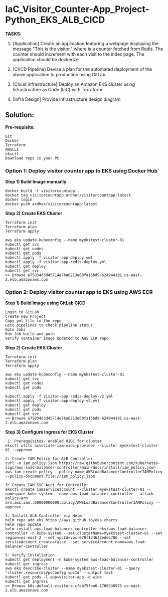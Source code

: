 # IaC_Visitor_Counter-App_Project-Python_EKS_ALB_CICD


**TASKS:**

1.	[Application]
Create an application featuring a webpage displaying the message "This is the <x> visitor," where <x> is a counter fetched from Redis. The counter should increment with each visit to the index page. The application should be dockerize

2.	[CI/CD Pipeline] 
Devise a plan for the automated deployment of the above application to production using GitLab. 

3.	[Cloud infrastructure] 
Deploy an Amazon EKS cluster using Infrastructure as Code (IaC) with Terraform.

4.  [Infra Design]
Provide infrastructure design diagram


## Solution:

**Pre-requisite:**
```
Git 
Docker
Terraform
AWSCLI
eksctl
Download repo in your PC
```

### Option 1: Deploy visitor counter app to EKS using Docker Hub`

**Step 1) Build Image manually**

```
docker build -t visitorcountapp .
docker tag visitorcountapp ardher/visitorcountapp:latest
docker login
docker push ardher/visitorcountapp:latest
```

**Step 2) Create EKS Cluster**
```
Terraform init
Terraform plan
Terraform apply

aws eks update-kubeconfig --name myekstest-cluster-01
kubectl get svc
kubectl get nodes
kubectl get pods
kubectl apply -f visitor-app-deploy.yml
kubectl apply -f visitor-app-redis-deploy.yml
kubectl get deploy
kubectl get svc
>> Browse a75034d3d45714e7ba6213e60fa15bd9-624944191.us-east-2.elb.amazonaws.com
```

### Option 2: Deploy visitor counter app to EKS using AWS ECR
**Step 1) Build Image using GitLab CICD**
```
Login to GitLab
Create new Project
Copy yml file to the repo
Goto pipelines to check pipeline status
Goto Jobs
Run Job build-and-push
Verify container image updated to AWS ECR repo
```

**Step 2) Create EKS Cluster**
```
Terraform init
Terraform plan
Terraform apply

aws eks update-kubeconfig --name myekstest-cluster-01
kubectl get svc
kubectl get nodes
kubectl get pods

kubectl apply -f visitor-app-redis-deploy-v2.yml
kubectl apply -f visitor-app-deploy-v2.yml
kubectl get deploy
kubectl get pods
kubectl get svc
>> Browse a75034d3d45714e7ba6213e60fa15bd9-624944191.us-east-2.elb.amazonaws.com
```

**Step 3) Configure Ingress for EKS Cluster**
```
 1: Prerequisites- enabled OIDC for cluster
eksctl utils associate-iam-oidc-provider --cluster myekstest-cluster-01 --approve

2: Create IAM Policy for ALB Controller
curl -o iam_policy.json https://raw.githubusercontent.com/kubernetes-sigs/aws-load-balancer-controller/main/docs/install/iam_policy.json
aws iam create-policy --policy-name AWSLoadBalancerControllerIAMPolicy --policy-document file://iam_policy.json

3: Create IAM SVC Acct for Controller
eksctl create iamserviceaccount --cluster myekstest-cluster-01 --namespace kube-system --name aws-load-balancer-controller --attach-policy-arn arn:aws:iam::00000000000:policy/AWSLoadBalancerControllerIAMPolicy --approve

4: Install ALB Controller via Helm
helm repo add eks https://aws.github.io/eks-charts
helm repo update
helm install aws-load-balancer-controller eks/aws-load-balancer-controller -n kube-system --set clusterName=myekstest-cluster-01 --set region=us-east-2 --set vpcId=vpc-079f124622ede5786 --set serviceAccount.create=false --set serviceAccount.name=aws-load-balancer-controller

5: Verify Installation
kubectl get deployment -n kube-system aws-load-balancer-controller
kubectl get ingress
aws eks describe-cluster --name myekstest-cluster-01 --query "cluster.resourcesVpcConfig.vpcId" --output text
kubectl get pods -l app=visitor-app -o wide
kubectl get ingress
>> Browse k8s-default-visitora-cfab75fbe6-1700530975.us-east-2.elb.amazonaws.com
```



